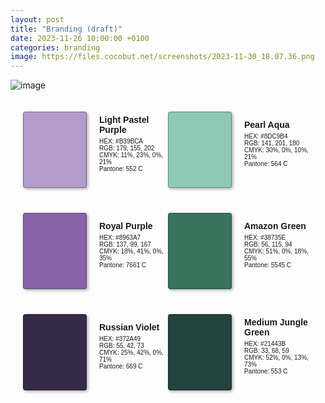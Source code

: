 ```yaml
---
layout: post
title: "Branding (draft)"
date: 2023-11-26 10:00:00 +0100
categories: branding
image: https://files.cocobut.net/screenshots/2023-11-30_18.07.36.png
---
```

![image](https://files.cocobut.net/screenshots/2023-11-30_18.07.36.png)

<style>
.color-display {
  display: flex;
  flex-wrap: wrap;
  padding: 20px;
}

.color-swatch {
  flex: 0 0 auto;
  width: 100px;
  height: 100px;
  border-radius: 4px;
  border: 1px solid #00000050;
  box-shadow: 2px 2px 5px #00000050;
  padding-bottom: 20px;
}

.color-description {
  flex: 1;
  margin-left: 20px;
  font-family: 'Arial', sans-serif;
  font-size: 10px;
  display: flex;
  flex-direction: column;
  justify-content: center;
  padding-bottom: 20px;
}

.color-name {
  font-weight: bold;
  margin-bottom: 5px;
  font-size:14px;
}

@media (max-width: 768px) {
  .color-display {
    flex-direction: row;
    flex-wrap: wrap;
    padding-bottom: 0;
    padding-top: 0;
  }

  .color-swatch,
  .color-description {
    flex-basis: calc(50% - 20px); /* Adjust width for 2 columns, minus margin */
    margin: 10px;
  }

  .color-description {
    margin-left: 0;
    flex: 1;
  }
}
</style>

<div class="color-display">
  <div class="color-swatch" style="background-color: #B39BCA;"></div>
  <div class="color-description">
    <div class="color-name">Light Pastel Purple</div>
    HEX: #B39BCA<br>
    RGB: 179, 155, 202<br>
    CMYK: 11%, 23%, 0%, 21%<br>
    Pantone: 552 C
  </div>
  <div class="color-swatch" style="background-color: #8DC9B4;"></div>
  <div class="color-description">
    <div class="color-name">Pearl Aqua</div>
    HEX: #8DC9B4<br>
    RGB: 141, 201, 180<br>
    CMYK: 30%, 0%, 10%, 21%<br>
    Pantone: 564 C
  </div>
</div>

<div class="color-display">
  <div class="color-swatch" style="background-color: #8963A7;"></div>
  <div class="color-description">
    <div class="color-name">Royal Purple</div>
    HEX: #8963A7<br>
    RGB: 137, 99, 167<br>
    CMYK: 18%, 41%, 0%, 35%<br>
    Pantone: 7661 C
  </div>
  <div class="color-swatch" style="background-color: #38735E;"></div>
  <div class="color-description">
    <div class="color-name">Amazon Green</div>
    HEX: #38735E<br>
    RGB: 56, 115, 94<br>
    CMYK: 51%, 0%, 18%, 55%<br>
    Pantone: 5545 C
  </div>
</div>

<div class="color-display">
  <div class="color-swatch" style="background-color: #372A49;"></div>
  <div class="color-description">
    <div class="color-name">Russian Violet</div>
    HEX: #372A49<br>
    RGB: 55, 42, 73<br>
    CMYK: 25%, 42%, 0%, 71%<br>
    Pantone: 669 C
  </div>
  <div class="color-swatch" style="background-color: #21443B;"></div>
  <div class="color-description">
    <div class="color-name">Medium Jungle Green</div>
    HEX: #21443B<br>
    RGB: 33, 68, 59<br>
    CMYK: 52%, 0%, 13%, 73%<br>
    Pantone: 553 C
  </div>
</div>